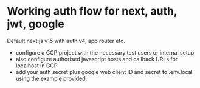 # Working auth flow for next, auth, jwt, google

Default next.js v15 with auth v4, app router etc.
* configure a GCP project with the necessary test users or internal setup
* also configure authorised javascript hosts and callback URLs for localhost in GCP
* add your auth secret plus google web client ID and secret to .env.local using the example provided.
